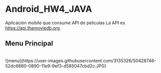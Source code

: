# Android_HW4_JAVA
Aplicación mobile que consume API de peliculas
La API es https://api.themoviedb.org

<h2>Menu Principal</h2><br/>
![menu](https://user-images.githubusercontent.com/3135326/50428746-52dc6880-0890-11e9-9ef3-d585047cbd2c.JPG)
